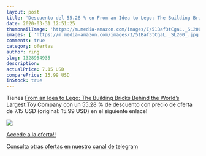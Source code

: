 ```yaml
---
layout: post
title: 'Descuento del 55.28 % en From an Idea to Lego: The Building Brick'
date: 2020-03-31 12:51:25
thumbnailImage: 'https://m.media-amazon.com/images/I/51Baf3tCgaL._SL200_.jpg'
images: [ 'https://m.media-amazon.com/images/I/51Baf3tCgaL._SL200_.jpg' ]
comments: true
category: ofertas
author: ring
slug: 1328954935
description:
actualPrice: 7.15 USD
comparePrice: 15.99 USD
inStock: true
---
```


Tienes [From an Idea to Lego: The Building Bricks Behind the World’s Largest Toy Company](https://www.amazon.com/dp/1328954935/?tag=redken08-20) con un 55.28 % de descuento con precio de oferta de 7.15 USD (original: 15.99 USD) en el siguiente enlace!

[![](https://m.media-amazon.com/images/I/51Baf3tCgaL._SL200_.jpg)](https://www.amazon.com/dp/1328954935/?tag=redken08-20)

[Accede a la oferta!!](https://www.amazon.com/dp/1328954935/?tag=redken08-20)

[Consulta otras ofertas en nuestro canal de telegram](https://t.me/s/ofertas25)
